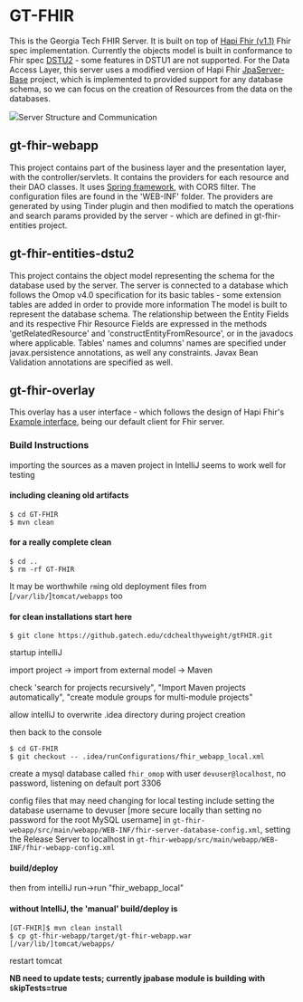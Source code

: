 # GT-FHIR

This is the Georgia Tech FHIR Server. It is built on top of <a href="https://github.com/jamesagnew/hapi-fhir/releases/tag/v1.1">Hapi Fhir (v1.1)</a> Fhir spec implementation. Currently the objects model is built in conformance to Fhir spec <a href="http://hl7.org/fhir/2015May">DSTU2</a> - some features in DSTU1 are not supported.
For the Data Access Layer, this server uses a modified version of Hapi Fhir <a href="https://github.com/ismael-sarmento-jr/hapi-fhir/tree/master/hapi-fhir-jpaserver-base">JpaServer-Base</a> project, which is implemented to provided support for any database schema, so we can focus on the creation of Resources from the data on the databases.

<img src="https://gtvault-my.sharepoint.com/personal/isarmento6_gatech_edu/_layouts/15/guestaccess.aspx?guestaccesstoken=FFSRHfel2NS71y8vd%2fLMx21iXrcNbU%2bYAg7tVElc%2fAw%3d&docid=00227279769bc4ea3b77aaede60011f45">Server Structure and Communication</img>


## gt-fhir-webapp

This project contains part of the business layer and the presentation layer, with the controller/servlets. It contains the providers for each resource and their DAO classes. It uses <a href="http://projects.spring.io/spring-framework">Spring framework</a>, with CORS filter. The configuration files are found in the 'WEB-INF' folder.
The providers are generated by using <a>Tinder plugin</a> and then modified to match the operations and search params provided by the server - which are defined in gt-fhir-entities project.

## gt-fhir-entities-dstu2

This project contains the object model representing the schema for the database used by the server. 
The server is connected to a database which follows the Omop v4.0 specification for its basic tables - some extension tables are added in order to provide more information
The model is built to represent the database schema. The relationship between the Entity Fields and its respective Fhir Resource Fields are expressed in the methods 'getRelatedResource' and 'constructEntityFromResource', or in the javadocs where applicable. 
Tables' names and columns' names are specified under javax.persistence annotations, as well any constraints. Javax Bean Validation annotations are specified as well.

## gt-fhir-overlay

This overlay has a user interface - which follows the design of Hapi Fhir's <a href="https://github.com/jamesagnew/hapi-fhir/tree/master/hapi-fhir-testpage-overlay">Example interface</a>, being our default client for Fhir server.


### Build Instructions

importing the sources as a maven project in IntelliJ seems to work well for testing

#### including cleaning old artifacts
```
$ cd GT-FHIR
$ mvn clean
```
#### for a really complete clean
```
$ cd ..
$ rm -rf GT-FHIR
```
It may be worthwhile `rm`ing old deployment files from [`/var/lib/`]`tomcat/webapps` too

#### for clean installations start here
```
$ git clone https://github.gatech.edu/cdchealthyweight/gtFHIR.git
```
startup intelliJ

import project -> import from external model -> Maven

check 'search for projects recursively", "Import Maven projects automatically", "create module groups for multi-module projects"

allow intelliJ to overwrite .idea directory during project creation

then back to the console
```
$ cd GT-FHIR
$ git checkout -- .idea/runConfigurations/fhir_webapp_local.xml
```
create a mysql database called `fhir_omop` with user `devuser@localhost`, no password, listening on default port 3306

config files that may need changing for local testing include setting the database username to devuser [more secure locally than setting no password for the root MySQL username] in `gt-fhir-webapp/src/main/webapp/WEB-INF/fhir-server-database-config.xml`, setting the Release Server to localhost in `gt-fhir-webapp/src/main/webapp/WEB-INF/fhir-webapp-config.xml`

#### build/deploy

then from intelliJ run->run "fhir_webapp_local"

#### without IntelliJ, the 'manual' build/deploy is
```
[GT-FHIR]$ mvn clean install
$ cp gt-fhir-webapp/target/gt-fhir-webapp.war [/var/lib/]tomcat/webapps/
```
restart tomcat

**NB need to update tests; currently jpabase module is building with skipTests=true**
